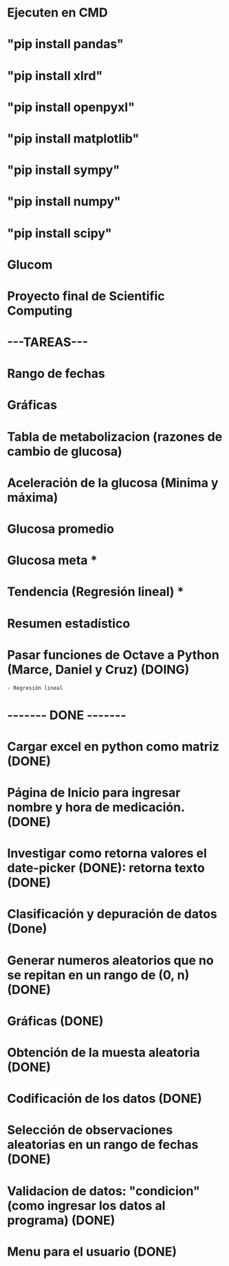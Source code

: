 # Ejecuten en CMD  
# "pip install pandas" 
# "pip install xlrd"
# "pip install openpyxl"
# "pip install matplotlib"
# "pip install sympy"
# "pip install numpy"
# "pip install scipy"
# 

# Glucom
# Proyecto final de Scientific Computing

# ---TAREAS---
# Rango de fechas
# Gráficas 
# Tabla de metabolizacion (razones de cambio de glucosa) 
# Aceleración de la glucosa (Minima y máxima)
# Glucosa promedio 
# Glucosa meta *
# Tendencia (Regresión lineal) *
# Resumen estadístico 
# Pasar funciones de Octave a Python (Marce, Daniel y Cruz) (DOING)
    - Regresión lineal 


# ------- DONE -------
# Cargar excel en python como matriz (DONE)
# Página de Inicio para ingresar nombre y hora de medicación. (DONE)
# Investigar como retorna valores el date-picker (DONE): retorna texto (DONE)
# Clasificación y depuración de datos (Done)
# Generar numeros aleatorios que no se repitan en un rango de (0, n) (DONE)
# Gráficas (DONE)
# Obtención de la muesta aleatoria (DONE)
# Codificación de los datos (DONE)
# Selección de observaciones aleatorias en un rango de fechas (DONE)
# Validacion de datos: "condicion" (como ingresar los datos al programa) (DONE)
# Menu para el usuario (DONE)


